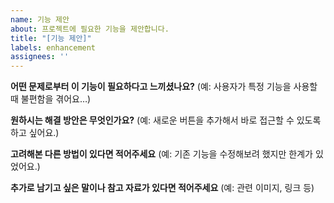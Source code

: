 ```yaml
---
name: 기능 제안
about: 프로젝트에 필요한 기능을 제안합니다.
title: "[기능 제안]"
labels: enhancement
assignees: ''
---
```


**어떤 문제로부터 이 기능이 필요하다고 느끼셨나요?**
(예: 사용자가 특정 기능을 사용할 때 불편함을 겪어요…)

**원하시는 해결 방안은 무엇인가요?**
(예: 새로운 버튼을 추가해서 바로 접근할 수 있도록 하고 싶어요.)

**고려해본 다른 방법이 있다면 적어주세요**
(예: 기존 기능을 수정해보려 했지만 한계가 있었어요.)

**추가로 남기고 싶은 말이나 참고 자료가 있다면 적어주세요**
(예: 관련 이미지, 링크 등)

